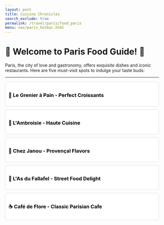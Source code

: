 ```yaml
---
layout: post 
title: Cuisine Chronicles
search_exclude: true
permalink: /travel/paris/food_paris
menu: nav/paris_hotbar.html
---
```


# 🌟 Welcome to Paris Food Guide! 🌟 #

Paris, the city of love and gastronomy, offers exquisite dishes and iconic restaurants. Here are five must-visit spots to indulge your taste buds: 

---

<div style="background-color:#ffffff; color:#000000; padding: 10px; border: 1px solid #ddd; border-radius: 5px; margin-bottom: 10px; cursor: pointer;" onclick="this.nextElementSibling.style.display = this.nextElementSibling.style.display === 'none' ? 'block' : 'none';">
  <h3>🥐 Le Grenier à Pain - Perfect Croissants</h3>
</div>
<div style="display: none; padding: 10px;">
  A must-visit for authentic French pastries. Try their:
  <ul>
    <li>Butter Croissants</li>
    <li>Pain au Chocolat</li>
    <li>Baguettes</li>
    <li>Seasonal Fruit Tarts</li>
  </ul>
</div>

<div style="background-color:#ffffff; color:#000000; padding: 10px; border: 1px solid #ddd; border-radius: 5px; margin-bottom: 10px; cursor: pointer;" onclick="this.nextElementSibling.style.display = this.nextElementSibling.style.display === 'none' ? 'block' : 'none';">
  <h3>🍷 L'Ambroisie - Haute Cuisine</h3>
</div>
<div style="display: none; padding: 10px;">
  This Michelin-starred restaurant is a symbol of French fine dining. Signature dishes include:
  <ul>
    <li>Foie Gras Ravioli</li>
    <li>Scallops with Truffle Sauce</li>
    <li>Duck Breast with Cherry Reduction</li>
    <li>Rich Chocolate Tart</li>
  </ul>
</div>

<div style="background-color:#ffffff; color:#000000; padding: 10px; border: 1px solid #ddd; border-radius: 5px; margin-bottom: 10px; cursor: pointer;" onclick="this.nextElementSibling.style.display = this.nextElementSibling.style.display === 'none' ? 'block' : 'none';">
  <h3>🧀 Chez Janou - Provençal Flavors</h3>
</div>
<div style="display: none; padding: 10px;">
  A charming bistro offering southern French specialties. Highlights include:
  <ul>
    <li>Ratatouille</li>
    <li>Goat Cheese Salad</li>
    <li>Beef Tartare</li>
    <li>Chocolate Mousse</li>
  </ul>
</div>

<div style="background-color:#ffffff; color:#000000; padding: 10px; border: 1px solid #ddd; border-radius: 5px; margin-bottom: 10px; cursor: pointer;" onclick="this.nextElementSibling.style.display = this.nextElementSibling.style.display === 'none' ? 'block' : 'none';">
  <h3>🥖 L'As du Fallafel - Street Food Delight</h3>
</div>
<div style="display: none; padding: 10px;">
  Located in the Marais, this spot is famed for its vibrant street food. Must-try items include:
  <ul>
    <li>Falafel Sandwich</li>
    <li>Shawarma Plate</li>
    <li>Hummus with Pita</li>
    <li>Pickled Vegetables</li>
  </ul>
</div>

<div style="background-color:#ffffff; color:#000000; padding: 10px; border: 1px solid #ddd; border-radius: 5px; margin-bottom: 10px; cursor: pointer;" onclick="this.nextElementSibling.style.display = this.nextElementSibling.style.display === 'none' ? 'block' : 'none';">
  <h3>☕ Café de Flore - Classic Parisian Cafe</h3>
</div>
<div style="display: none; padding: 10px;">
  An iconic cafe known for its historic charm and simple yet delightful menu. Enjoy:
  <ul>
    <li>Croque-Monsieur</li>
    <li>French Onion Soup</li>
    <li>Macarons</li>
    <li>Rich Hot Chocolate</li>
  </ul>
</div>

